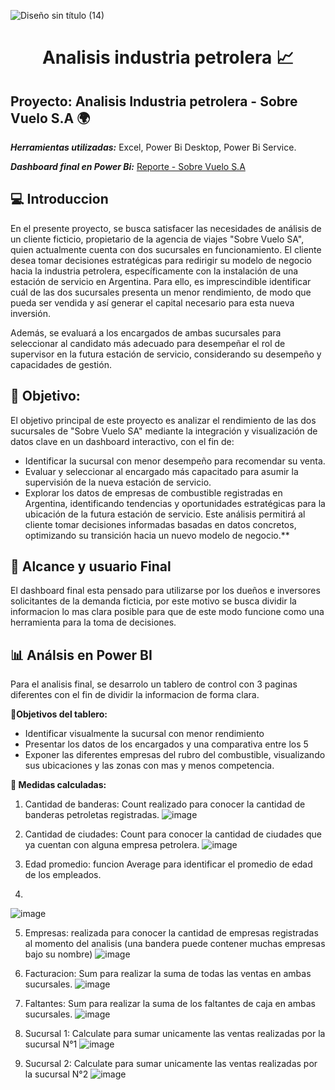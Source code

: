 ![Diseño sin título (14)](https://github.com/user-attachments/assets/120d23af-f058-44a1-8765-9efeb982f19e)


<center>
<h1> Analisis industria petrolera 📈 </h1>
</center>

## Proyecto: Analisis Industria petrolera - Sobre Vuelo S.A 🌍

***Herramientas utilizadas:*** Excel, Power Bi Desktop, Power Bi Service.

***Dashboard final en Power Bi:*** [Reporte - Sobre Vuelo S.A](https://app.powerbi.com/view?r=eyJrIjoiYzA2ZThmN2UtZDc0ZC00ZDJhLTkxZmMtNDc3ZTIyNTgzZGI0IiwidCI6ImViZTFkZTRkLWIyM2EtNDMxNC1hNGM4LTk3OTRiZGVlNDY5OSIsImMiOjR9)

## 💻 Introduccion
En el presente proyecto, se busca satisfacer las necesidades de análisis de un cliente ficticio, propietario de la agencia de viajes "Sobre Vuelo SA", quien actualmente cuenta con dos sucursales en funcionamiento. El cliente desea tomar decisiones estratégicas para redirigir su modelo de negocio hacia la industria petrolera, específicamente con la instalación de una estación de servicio en Argentina. Para ello, es imprescindible identificar cuál de las dos sucursales presenta un menor rendimiento, de modo que pueda ser vendida y así generar el capital necesario para esta nueva inversión.

Además, se evaluará a los encargados de ambas sucursales para seleccionar al candidato más adecuado para desempeñar el rol de supervisor en la futura estación de servicio, considerando su desempeño y capacidades de gestión.


## 🎯 Objetivo: 
El objetivo principal de este proyecto es analizar el rendimiento de las dos sucursales de "Sobre Vuelo SA" mediante la integración y visualización de datos clave en un dashboard interactivo, con el fin de:

- Identificar la sucursal con menor desempeño para recomendar su venta.
- Evaluar y seleccionar al encargado más capacitado para asumir la supervisión de la nueva estación de servicio.
- Explorar los datos de empresas de combustible registradas en Argentina, identificando tendencias y oportunidades estratégicas para la ubicación de la futura estación de servicio.
Este análisis permitirá al cliente tomar decisiones informadas basadas en datos concretos, optimizando su transición hacia un nuevo modelo de negocio.**

## 👥 Alcance y usuario Final
El dashboard final esta pensado para utilizarse por los dueños e inversores solicitantes de la demanda ficticia, por este motivo se busca dividir la informacion lo mas clara posible para que de este modo funcione como una herramienta para la toma de decisiones.


## 📊 Análsis en Power BI 
Para el analisis final, se desarrolo un tablero de control con 3 paginas diferentes con el fin de dividir la informacion de forma clara.

**🎯Objetivos del tablero:**
- Identificar visualmente la sucursal con menor rendimiento
- Presentar los datos de los encargados y una comparativa entre los 5
- Exponer las diferentes empresas del rubro del combustible, visualizando sus ubicaciones y las zonas con mas y menos competencia.

**📠 Medidas calculadas:** 

1) Cantidad de banderas: Count realizado para conocer la cantidad de banderas petroletas registradas.
![image](https://github.com/user-attachments/assets/4bf8e9f5-0c61-48ef-990d-c1146fb88c48)

2) Cantidad de ciudades: Count para conocer la cantidad de ciudades que ya cuentan con alguna empresa petrolera.
![image](https://github.com/user-attachments/assets/fb2c7eca-c029-45b1-af6c-7110d8b71d64)

3) Edad promedio: funcion Average para identificar el promedio de edad de los empleados.
4) 
![image](https://github.com/user-attachments/assets/27b8abe3-67a5-488e-9fc2-e3ace8b0628d)

5) Empresas: realizada para conocer la cantidad de empresas registradas al momento del analisis (una bandera puede contener muchas empresas bajo su nombre)
![image](https://github.com/user-attachments/assets/c19eb46d-394c-47f1-a6fd-144eabd36049)

6) Facturacion: Sum para realizar la suma de todas las ventas en ambas sucursales.
![image](https://github.com/user-attachments/assets/43efe04a-d8d4-4ac8-9401-92bc3b97b9f8)

7) Faltantes: Sum para realizar la suma de los faltantes de caja en ambas sucursales.
![image](https://github.com/user-attachments/assets/1ce11ccd-fe72-4be1-8c38-6417677c432f)

8) Sucursal 1: Calculate para sumar unicamente las ventas realizadas por la sucursal N°1
![image](https://github.com/user-attachments/assets/d7164687-81ef-40b2-be42-6362f750c029)

9) Sucursal 2: Calculate para sumar unicamente las ventas realizadas por la sucursal N°2
![image](https://github.com/user-attachments/assets/2a4e8a32-09cc-406c-a49e-3b16d6a0151a)








